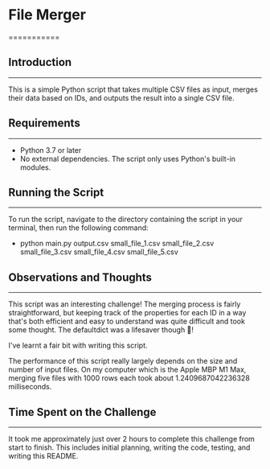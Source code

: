 # File Merger
===========

## Introduction
------------
This is a simple Python script that takes multiple CSV files as input, merges their data based on IDs, and outputs the result into a single CSV file.

## Requirements
------------
- Python 3.7 or later
- No external dependencies. The script only uses Python's built-in modules.

## Running the Script
------------------
To run the script, navigate to the directory containing the script in your terminal, then run the following command:
    
- python main.py output.csv small_file_1.csv small_file_2.csv small_file_3.csv small_file_4.csv small_file_5.csv

## Observations and Thoughts
-------------------------
This script was an interesting challenge! The merging process is fairly straightforward, but keeping track of the properties for each ID in a way that's both efficient and easy to understand was quite difficult and took some thought. The defaultdict was a lifesaver though 🤣!

I've learnt a fair bit with writing this script.

The performance of this script really largely depends on the size and number of input files. On my computer which is the Apple MBP M1 Max, merging five files with 1000 rows each took about 1.2409687042236328 milliseconds.

## Time Spent on the Challenge
---------------------------
It took me approximately just over 2 hours to complete this challenge from start to finish. This includes initial planning, writing the code, testing, and writing this README.
